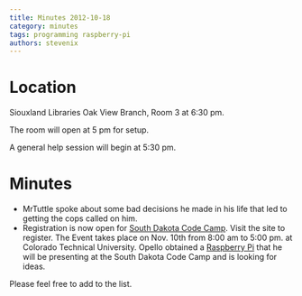 ```yaml
---
title: Minutes 2012-10-18
category: minutes
tags: programming raspberry-pi
authors: stevenix
---
```


# Location

Siouxland Libraries Oak View Branch, Room 3 at 6:30 pm.

The room will open at 5 pm for setup.

A general help session will begin at 5:30 pm.

# Minutes

- MrTuttle spoke about some bad decisions he made in his life that led
  to getting the cops called on him.
- Registration is now open for [South Dakota Code
  Camp](http://southdakotacodecamp.net/). Visit the site to register.
  The Event takes place on Nov. 10th from 8:00 am to 5:00 pm. at
  Colorado Technical University. Opello obtained a [Raspberry
  Pi](http://www.raspberrypi.org/) that he will be presenting at the
  South Dakota Code Camp and is looking for ideas.

Please feel free to add to the list.
